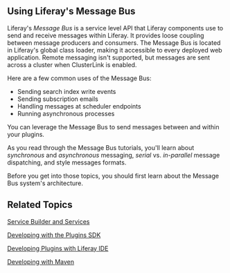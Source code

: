 ## Using Liferay's Message Bus 

Liferay's *Message Bus* is a service level API that Liferay components use to
send and receive messages within Liferay. It provides loose coupling between
message producers and consumers. The Message Bus is located in Liferay's global
class loader, making it accessible to every deployed web application. Remote
messaging isn't supported, but messages are sent across a cluster when
ClusterLink is enabled. 

Here are a few common uses of the Message Bus:

- Sending search index write events
- Sending subscription emails
- Handling messages at scheduler endpoints
- Running asynchronous processes

You can leverage the Message Bus to send messages between and within your
plugins. 

As you read through the Message Bus tutorials, you'll learn about *synchronous*
and *asynchronous* messaging, *serial* vs. *in-parallel* message dispatching,
and style messages formats. 

Before you get into those topics, you should first learn about the Message Bus 
system's architecture. 

## Related Topics

[Service Builder and Services](/tutorials/-/knowledge_base/6-2/service-builder)

[Developing with the Plugins SDK](/tutorials/-/knowledge_base/6-2/plugins-sdk)

[Developing Plugins with Liferay IDE](/tutorials/-/knowledge_base/6-2/liferay-ide)

[Developing with Maven](/tutorials/-/knowledge_base/6-2/maven)
